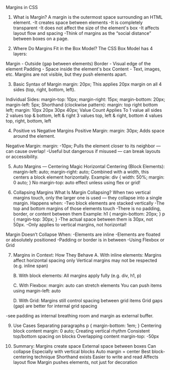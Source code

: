 Margins in CSS

1. What is Margin? A margin is the outermost space surrounding an HTML element.
   -It creates space between elements
   -It is completely transparent
   -It does not affect the size of the element's box
   -It affects layout flow and spacing
   -Think of margins as the “social distance” between boxes on a page.

2. Where Do Margins Fit in the Box Model?
   The CSS Box Model has 4 layers:

Margin - Outside (gap between elements)
Border - Visual edge of the element
Padding - Space inside the element's box
Content - Text, images, etc.
Margins are not visible, but they push elements apart.

3. Basic Syntax of Margin
   margin: 20px;
   This applies 20px margin on all 4 sides (top, right, bottom, left).

Individual Sides:
margin-top: 10px;
margin-right: 15px;
margin-bottom: 20px;
margin-left: 5px;
Shorthand (clockwise pattern):
margin: top right bottom left;
margin: 10px 20px 30px 40px;
Value Count Applies To
1 value all sides
2 values top & bottom, left & right
3 values top, left & right, bottom
4 values top, right, bottom, left

4. Positive vs Negative Margins
   Positive Margin:
   margin: 30px;
   Adds space around the element.

Negative Margin:
margin: -10px;
Pulls the element closer to its neighbor — can cause overlap!
-Useful but dangerous if misused — can break layouts or accessibility.

5. Auto Margins — Centering Magic
   Horizontal Centering (Block Elements):
   margin-left: auto;
   margin-right: auto;
   Combined with a width, this centers a block element horizontally.
   Example:
   div {
   width: 50%;
   margin: 0 auto;
   }
   No margin-top: auto effect unless using flex or grid!

6. Collapsing Margins
   What Is Margin Collapsing? When two vertical margins touch, only the larger one is used — they collapse into a single margin.
   Happens when:
   -Two block elements are stacked vertically
   -The top and bottom margins of those elements touch
   -There is no padding, border, or content between them
   Example:
   h1 {
   margin-bottom: 20px;
   }
   p {
   margin-top: 30px;
   }
   -The actual space between them is 30px, not 50px.
   -Only applies to vertical margins, not horizontal!

Margin Doesn’t Collapse When:
-Elements are inline
-Elements are floated or absolutely positioned
-Padding or border is in between
-Using Flexbox or Grid

7. Margins in Context: How They Behave
   A. With inline elements:
   Margins affect horizontal spacing only
   Vertical margins may not be respected (e.g. inline span)

   B. With block elements:
   All margins apply fully (e.g. div, h1, p)

   C. With Flexbox:
   margin: auto can stretch elements
   You can push items using margin-left: auto

   D. With Grid:
   Margins still control spacing between grid items
   Grid gaps (gap) are better for internal grid spacing

-see padding as internal breathing room and margin as external buffer.

9. Use Cases
   Separating paragraphs p { margin-bottom: 1em; }
   Centering block content margin: 0 auto;
   Creating vertical rhythm Consistent top/bottom spacing on blocks
   Overlapping content margin-top: -50px

10. Summary:
    Margins create space External space between boxes
    Can collapse Especially with vertical blocks
    Auto margin = center Best block-centering technique
    Shorthand exists Easier to write and read
    Affects layout flow Margin pushes elements, not just for decoration
